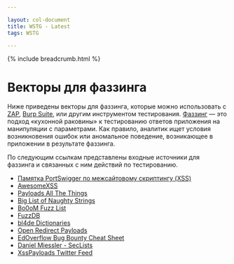 ```yaml
---

layout: col-document
title: WSTG - Latest
tags: WSTG

---
```


{% include breadcrumb.html %}
# Векторы для фаззинга

Ниже приведены векторы для фаззинга, которые можно использовать с [ZAP](https://www.zaproxy.org), [Burp Suite](https://portswigger.net/burp), или другим инструментом тестирования. [Фаззинг](https://owasp.org/www-community/Fuzzing) — это подход «кухонной раковины» к тестированию ответов приложения на манипуляции с параметрами. Как правило, аналитик ищет условия возникновения ошибок или аномальное поведение, возникающее в приложении в результате фаззинга.

По следующим ссылкам представлены входные источники для фаззинга и связанных с ним действий по тестированию.

- [Памятка PortSwigger по межсайтовому скриптингу (XSS)](https://portswigger.net/web-security/cross-site-scripting/cheat-sheet)
- [AwesomeXSS](https://github.com/s0md3v/AwesomeXSS)
- [Payloads All The Things](https://github.com/swisskyrepo/PayloadsAllTheThings)
- [Big List of Naughty Strings](https://github.com/minimaxir/big-list-of-naughty-strings)
- [Bo0oM Fuzz List](https://github.com/Bo0oM/fuzz.txt)
- [FuzzDB](https://github.com/fuzzdb-project/fuzzdb)
- [bl4de Dictionaries](https://github.com/bl4de/dictionaries)
- [Open Redirect Payloads](https://github.com/cujanovic/Open-Redirect-Payloads)
- [EdOverflow Bug Bounty Cheat Sheet](https://github.com/EdOverflow/bugbounty-cheatsheet)
- [Daniel Miessler - SecLists](https://github.com/danielmiessler/SecLists)
- [XssPayloads Twitter Feed](https://twitter.com/XssPayloads)
